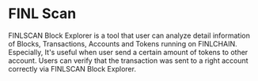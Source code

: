 # FINL Scan

FINLSCAN Block Explorer is a tool that user can analyze detail information of Blocks, Transactions, Accounts and Tokens running on FINLCHAIN.
Especially, It's useful when user send a certain amount of tokens to other account. Users can verify that the transaction was sent to a right account correctly via FINLSCAN Block Explorer.
